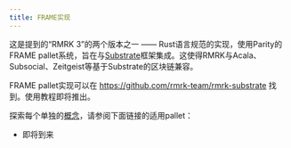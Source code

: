 ```yaml
---
title: FRAME实现
---
```


这是提到的“RMRK 3”的两个版本之一 —— Rust语言规范的实现，使用Parity的FRAME pallet系统，旨在与[Substrate](https://substrate.io)框架集成。这使得RMRK与Acala、Subsocial、Zeitgeist等基于Substrate的区块链兼容。

FRAME pallet实现可以在 https://github.com/rmrk-team/rmrk-substrate 找到。使用教程即将推出。

探索每个单独的[概念](concepts.md)，请参阅下面链接的适用pallet：

- 即将到来